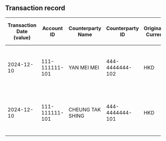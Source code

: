 ## Transaction record
| Transaction Date (value) | Account ID | Counterparty Name | Counterparty ID | Originating Currency | Originating Amount | Debit Credit Indicator | Beneficiary Bank Raw | Originator Bank Raw | Beneficiary Name | Originator Account Number | Transaction Type Source | Transaction Code Description | Sending Bank Account Number | Sending Bank Address | Converted Amount | Fraud payment |
| --- | --- | --- | --- | --- | --- | --- | --- | --- | --- | --- | --- | --- | --- | --- | --- | --- |
| 2024-12-10 | 111-111111-101 | YAN MEI MEI | 444-4444444-102 | HKD | 1500 | C | Hang Seng Bank Ltd. | The Hongkong and Shanghai Banking Corporation Limited | CHAN, TAIMAN | 444-4444444-102 | CWTF | Default transaction | NaN | The Hongkong and Shanghai Banking Corporation Limited HK | 1500 | 2 |
| 2024-12-10 | 111-111111-101 | CHEUNG TAK SHING | 444-4444444-101 | HKD | 5000 | C | Hang Seng Bank Ltd. | The Hongkong and Shanghai Banking Corporation Limited | CHAN, TAIMAN | 444-4444444-101 | CWTF | Default transaction | NaN | The Hongkong and Shanghai Banking Corporation Limited HK | 5000 | 1 |